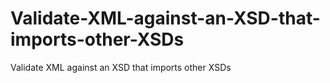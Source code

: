 # Validate-XML-against-an-XSD-that-imports-other-XSDs
Validate XML against an XSD that imports other XSDs

